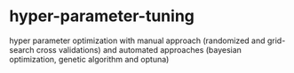 # hyper-parameter-tuning
hyper parameter optimization with manual approach (randomized and grid-search cross validations) and automated approaches (bayesian optimization,  genetic algorithm and optuna)
